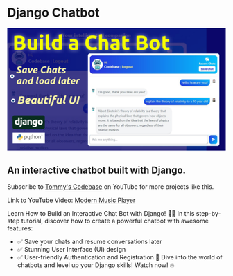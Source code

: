 # Django Chatbot

![Django Chatbot](./chatbot.jpg)

## An interactive chatbot built with Django.

Subscribe to [Tommy's Codebase](https://www.youtube.com/@tommys_codebase) on YouTube for more projects like this.

Link to YouTube Video: [Modern Music Player](https://youtu.be/cxWebdREQIk)

Learn How to Build an Interactive Chat Bot with Django! 💬✨
In this step-by-step tutorial, discover how to create a powerful chatbot with awesome features:

- ✅ Save your chats and resume conversations later
- ✅ Stunning User Interface (UI) design
- ✅ User-friendly Authentication and Registration
  🚀 Dive into the world of chatbots and level up your Django skills! Watch now! 🔥
